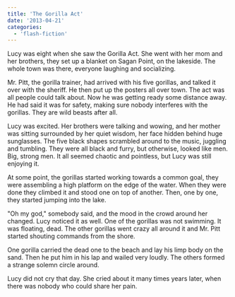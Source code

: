 ```yaml
---
title: 'The Gorilla Act'
date: '2013-04-21'
categories:
  - 'flash-fiction'
---
```


Lucy was eight when she saw the Gorilla Act. She went with her mom and her
brothers, they set up a blanket on Sagan Point, on the lakeside. The whole town
was there, everyone laughing and socializing.

Mr. Pitt, the gorilla trainer, had arrived with his five gorillas, and talked it
over with the sheriff. He then put up the posters all over town. The act was all
people could talk about. Now he was getting ready some distance away. He had
said it was for safety, making sure nobody interferes with the gorillas. They
are wild beasts after all.

Lucy was excited. Her brothers were talking and wowing, and her mother was
sitting surrounded by her quiet wisdom, her face hidden behind huge
sunglasses. The five black shapes scrambled around to the music, juggling and
tumbling. They were all black and furry, but otherwise, looked like men. Big,
strong men. It all seemed chaotic and pointless, but Lucy was still enjoying it.

At some point, the gorillas started working towards a common goal, they were
assembling a high platform on the edge of the water. When they were done they
climbed it and stood one on top of another. Then, one by one, they started
jumping into the lake.

"Oh my god," somebody said, and the mood in the crowd around her changed. Lucy
noticed it as well. One of the gorillas was not swimming. It was floating, dead.
The other gorillas went crazy all around it and Mr. Pitt started shouting
commands from the shore.

One gorilla carried the dead one to the beach and lay his limp body on the sand.
Then he put him in his lap and wailed very loudly. The others formed a strange
solemn circle around.

Lucy did not cry that day. She cried about it many times years later, when there
was nobody who could share her pain.
